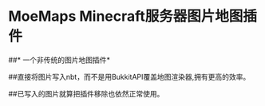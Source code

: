 # MoeMaps Minecraft服务器图片地图插件

##* 一个非传统的图片地图插件*

##直接将图片写入nbt，而不是用BukkitAPI覆盖地图渲染器,拥有更高的效率。

##已写入的图片就算把插件移除也依然正常使用。




